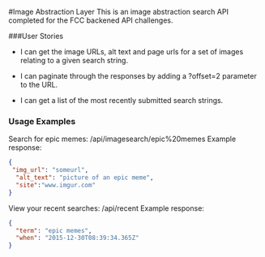 #Image Abstraction Layer
This is an image abstraction search API completed for the FCC backened API challenges.

###User Stories
- I can get the image URLs, alt text and page urls for a set of images relating to a given search string.

- I can paginate through the responses by adding a ?offset=2 parameter to the URL.

- I can get a list of the most recently submitted search strings.

### Usage Examples
Search for epic memes: /api/imagesearch/epic%20memes
Example response:
```json
{
 "img_url": "someurl", 
  "alt_text": "picture of an epic meme",
  "site":"www.imgur.com" 
}
```
View your recent searches: /api/recent
Example response: 
```json
{ 
  "term": "epic memes", 
  "when": "2015-12-30T08:39:34.365Z" 
}
```
